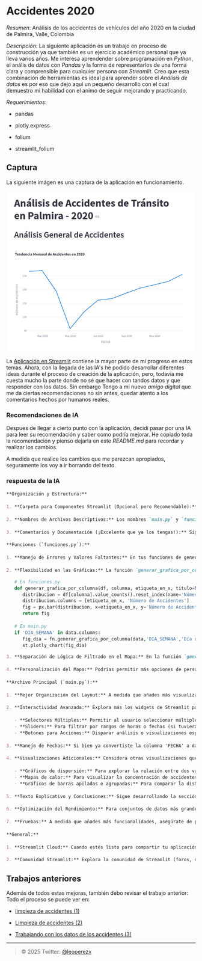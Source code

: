 # Accidentes 2020

*Resumen*: Análisis de los accidentes de vehículos del año 2020 en la ciudad de Palmira, Valle, Colombia

*Descripción*: La siguiente aplicación es un trabajo en proceso de construcción ya que también es un ejercicio académico personal que ya lleva varios años. Me interesa aprendender sobre programación en _Python_, el anális de datos con _Pandas_ y la forma de representarlos de una forma clara y comprensible para cualquier persona con *Streamlit*. Creo que esta combinación de herramientas es ideal para aprender sobre el _Análisis de datos_ es por eso que dejo aquí un pequeño desarrollo con el cual demuestro mi habilidad con el animo de seguir mejorando y practicando.  

*Requerimientos*:

- pandas

- plotly.express

- folium

- streamlit_folium

## Captura

La siguiente imágen es una captura de la aplicación en funcionamiento.

<img title="" src="add/Captura.png" alt="" width="659" data-align="center">

La [Aplicación en Streamlit](https://accidentes2020-leoperez.streamlit.app/) contiene la mayor parte de mi progreso en estos temas. Ahora, con la llegada de las IA's he podido desarrollar diferentes ideas durante el proceso de creación de la aplicación, pero, todavía me cuesta mucho la parte donde no sé que hacer con tandos datos y que responder con los datos. Sin embargo Tengo a mi nuevo _amigo digital_ que me da ciertas recomendaciones no sin antes, quedar atento a los comentarios hechos por humanos reales.   

### Recomendaciones de IA

Despues de llegar a cierto punto con la aplicación, decidí pasar por una IA para leer su recomendación y saber como podría mejorar. He copiado toda la recomendación y pienso dejarla en este _README.md_ para recordar y realizar los cambios.

A medida que realice los cambios que me parezcan apropiados, seguramente los voy a ir borrando del texto.

### respuesta de la IA

```markdown
**Organización y Estructura:**

1. **Carpeta para Componentes Streamlit (Opcional pero Recomendable):** Si tu aplicación sigue creciendo y tienes lógica de interfaz de usuario más compleja, podrías considerar crear una carpeta para componentes personalizados de Streamlit. Por ejemplo, podrías tener funciones que generen selectores específicos, tarjetas de información, etc.

2. **Nombres de Archivos Descriptivos:** Los nombres `main.py` y `funciones.py` son bastante genéricos. Si tu archivo de funciones se enfoca en un área específica (ej. `graficos.py`, `mapas.py`, `data_processing.py`), podría ser más explícito a medida que el proyecto crece.

3. **Comentarios y Documentación (¡Excelente que ya los tengas!):** Sigue comentando tu código, especialmente las funciones en `funciones.py`. Considera usar docstrings más extensos en las funciones para explicar qué hacen, cuáles son sus argumentos y qué devuelven. Esto facilita la comprensión y el uso futuro de tus funciones.

**Funciones (`funciones.py`):**

1. **Manejo de Errores y Valores Faltantes:** En tus funciones de generación de gráficos, podrías añadir manejo para casos donde la columna especificada no exista en el DataFrame o tenga valores faltantes que puedan causar errores en la visualización.

2. **Flexibilidad en las Gráficas:** La función `generar_grafica_por_columna` es muy útil. Podrías hacerla aún más flexible permitiendo pasar argumentos adicionales a `plotly.express.bar`, como el título o los nombres de los ejes, directamente desde `main.py`.
```

```Python
   # En funciones.py
   def generar_grafica_por_columna(df, columna, etiqueta_en_x, titulo=None, color=None):
      distribucion = df[columna].value_counts().reset_index(name='Número de Accidentes')
      distribucion.columns = [etiqueta_en_x, 'Número de Accidentes']
      fig = px.bar(distribucion, x=etiqueta_en_x, y='Número de Accidentes', title=titulo, color=color)
      return fig
   
   # En main.py
   if 'DIA_SEMANA' in data.columns:
      fig_dia = fn.generar_grafica_por_columna(data,'DIA_SEMANA','Día de la Semana', titulo='Distribución de Accidentes por Día de la Semana', color='skyblue')
      st.plotly_chart(fig_dia)
   ```

```markdown
3. **Separación de Lógica de Filtrado en el Mapa:** En la función `generar_mapa`, la lógica de filtrado (`data_filter = data.loc[data['GRAVEDAD'].isin(opciones)]`) se realiza dentro de la función. Podrías considerar pasar el DataFrame ya filtrado a la función `generar_mapa` desde `main.py`. Esto haría la función más reutilizable si quisieras mostrar mapas de otros subconjuntos de datos.

4. **Personalización del Mapa:** Podrías permitir más opciones de personalización del mapa desde `main.py`, como el zoom inicial, los colores de los marcadores, o incluso la elección de diferentes tipos de mapas base (`tiles`).

**Archivo Principal (`main.py`):**

1. **Mejor Organización del Layout:** A medida que añades más visualizaciones y controles, considera usar las utilidades de layout de Streamlit como `st.columns`, `st.expander`, y `st.tabs` para organizar la información de manera más clara y evitar que la página se vuelva demasiado larga y confusa.

2. **Interactividad Avanzada:** Explora más los widgets de Streamlit para hacer la aplicación más interactiva. Por ejemplo:

   - **Selectores Múltiples:** Permitir al usuario seleccionar múltiples barrios o tipos de vehículos para filtrar los análisis.
   - **Sliders:** Para filtrar por rangos de horas o fechas (si tuvieras un rango de años más amplio).
   - **Botones para Acciones:** Disparar análisis o visualizaciones específicas bajo demanda.

3. **Manejo de Fechas:** Si bien ya convertiste la columna 'FECHA' a datetime, podrías añadir selectores de rango de fechas para permitir al usuario analizar períodos específicos dentro del año 2020.

4. **Visualizaciones Adicionales:** Considera otras visualizaciones que podrían ser interesantes:

   - **Gráficos de dispersión:** Para explorar la relación entre dos variables (si tiene sentido en tu conjunto de datos).
   - **Mapas de calor:** Para visualizar la concentración de accidentes en diferentes áreas de Palmira.
   - **Gráficos de barras apiladas o agrupadas:** Para comparar la distribución de una variable (ej. gravedad) dentro de diferentes categorías (ej. día de la semana).

5. **Texto Explicativo y Conclusiones:** Sigue desarrollando la sección de conclusiones. Basándote en las visualizaciones, explica las tendencias y patrones que observas. Considera añadir recomendaciones basadas en tus hallazgos.

6. **Optimización del Rendimiento:** Para conjuntos de datos más grandes, considera técnicas de optimización como la carga por lotes o el uso de otras librerías de visualización que puedan manejar grandes cantidades de datos de manera más eficiente (aunque para el tamaño de datos de un año, probablemente no sea un problema ahora).

7. **Pruebas:** A medida que añades más funcionalidades, asegúrate de probar tu aplicación con diferentes selecciones y filtros para garantizar que todo funcione correctamente.

**General:**

1. **Streamlit Cloud:** Cuando estés listo para compartir tu aplicación, Streamlit Cloud es una forma muy sencilla de desplegarla de forma gratuita.

2. **Comunidad Streamlit:** Explora la comunidad de Streamlit (foros, documentación, ejemplos). Hay muchos recursos y ejemplos de proyectos similares que te pueden dar ideas.

```

## Trabajos anteriores

Además de todos estas mejoras, también debo revisar el trabajo anterior:
Todo el proceso se puede ver en:

- [limpieza de accidentes (1)](https://www.kaggle.com/code/leonardoperezhurtado/limpieza-accidentes-palmira-1)

- [Limpieza de accidentes (2)](https://www.kaggle.com/code/leonardoperezhurtado/limpieza-accidentes-palmira-2)
  
- [Trabajando con los datos de los accidentes (3)](https://www.kaggle.com/code/leonardoperezhurtado/datos-accidentes-palmira-3)

---

> &copy; 2025 Twitter: [@leoperezx](https://twitter.com/leoperezx)
